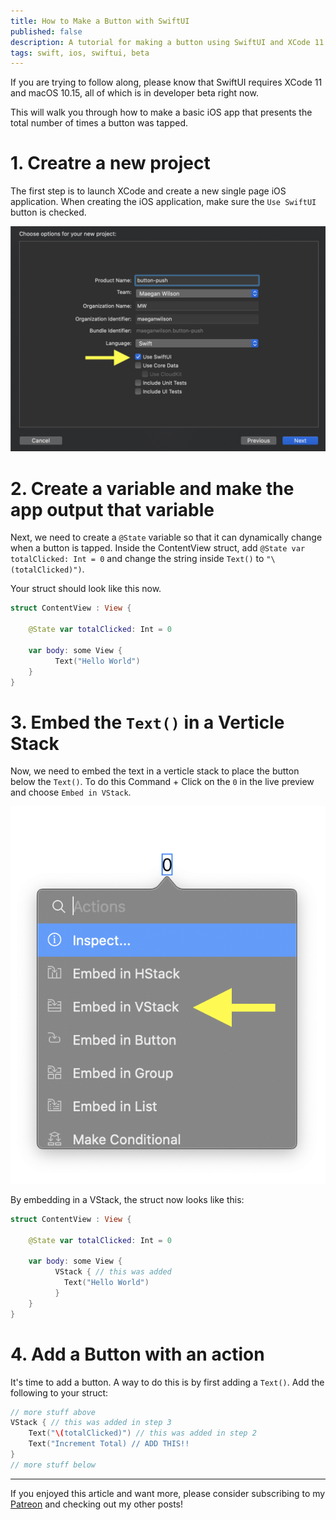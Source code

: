 ```yaml
---
title: How to Make a Button with SwiftUI
published: false
description: A tutorial for making a button using SwiftUI and XCode 11.
tags: swift, ios, swiftui, beta
---
```


If you are trying to follow along, please know that SwiftUI requires XCode 11 and macOS 10.15, all of which is in developer beta right now.

This will walk you through how to make a basic iOS app that presents the total number of times a button was tapped.

# 1. Creatre a new project

The first step is to launch XCode and create a new single page iOS application. When creating the iOS application, make sure the `Use SwiftUI` button is checked.

![New project](./images/project.png)

# 2. Create a variable and make the app output that variable

Next, we need to create a `@State` variable so that it can dynamically change when a button is tapped. Inside the ContentView struct, add `@State var totalClicked: Int = 0` and change the string inside `Text()` to `"\(totalClicked)")`.

Your struct should look like this now.

```swift
struct ContentView : View {

    @State var totalClicked: Int = 0

    var body: some View {
          Text("Hello World")
    }
}
```

# 3. Embed the `Text()` in a Verticle Stack

Now, we need to embed the text in a verticle stack to place the button below the `Text()`. To do this Command + Click on the `0` in the live preview and choose `Embed in VStack`.

![Menu that appears in XCode 11 when Command + Click on an object](./images/stackview.png)

By embedding in a VStack, the struct now looks like this:

```swift
struct ContentView : View {

    @State var totalClicked: Int = 0

    var body: some View {
          VStack { // this was added
            Text("Hello World")
          }
    }
}
```

# 4. Add a Button with an action

It's time to add a button. A way to do this is by first adding a `Text()`. Add the following to your struct:

``` swift
// more stuff above
VStack { // this was added in step 3
    Text("\(totalClicked)") // this was added in step 2
    Text("Increment Total) // ADD THIS!!
}
// more stuff below
```

---

If you enjoyed this article and want more, please consider subscribing to my [Patreon](https://www.patreon.com/maeganwilson_) and checking out my other posts!

